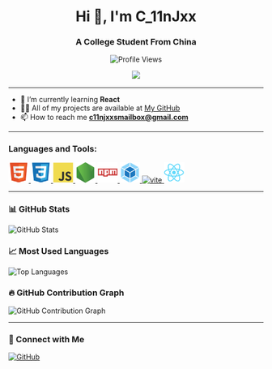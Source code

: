 <h1 align="center">Hi 👋, I'm C_11nJxx</h1>
<h3 align="center">A College Student From China</h3>

<p align="center">
  <img src="https://komarev.com/ghpvc/?username=C11NJXX&label=Profile%20Views&color=blue&style=flat" alt="Profile Views" />
</p>

<p align="center">
  <img src="https://readme-typing-svg.herokuapp.com/?lines=Welcome+to+my+GitHub!;Frontend+developer&center=true&size=20">
</p>

---

- 🌱 I’m currently learning **React**
- 👨‍💻 All of my projects are available at [My GitHub](https://github.com/C11NJXX)
- 📫 How to reach me **c11njxxsmailbox@gmail.com**

---

<h3 align="left">Languages and Tools:</h3>
<p align="left">
  <a href="https://www.w3.org/html/" target="_blank" rel="noreferrer">
    <img src="https://raw.githubusercontent.com/devicons/devicon/master/icons/html5/html5-original.svg" alt="html5" width="40" height="40"/>
  </a>
  <a href="https://www.w3schools.com/css/" target="_blank" rel="noreferrer">
    <img src="https://raw.githubusercontent.com/devicons/devicon/master/icons/css3/css3-original.svg" alt="css3" width="40" height="40"/>
  </a>
  <a href="https://developer.mozilla.org/en-US/docs/Web/JavaScript" target="_blank" rel="noreferrer">
    <img src="https://raw.githubusercontent.com/devicons/devicon/master/icons/javascript/javascript-original.svg" alt="javascript" width="40" height="40"/>
  </a>
  <a href="https://nodejs.org/" target="_blank" rel="noreferrer">
    <img src="https://raw.githubusercontent.com/devicons/devicon/master/icons/nodejs/nodejs-original.svg" alt="nodejs" width="40" height="40"/>
  </a>
   <a href="https://www.npmjs.com/" target="_blank" rel="noreferrer">
    <img src="https://raw.githubusercontent.com/devicons/devicon/master/icons/npm/npm-original-wordmark.svg" alt="npm" width="40" height="40"/>
  </a>
  <a href="https://webpack.js.org/" target="_blank" rel="noreferrer">
    <img src="https://raw.githubusercontent.com/devicons/devicon/master/icons/webpack/webpack-original.svg" alt="webpack" width="40" height="40"/>
  </a>
  <a href="https://vitejs.dev/" target="_blank" rel="noreferrer">
    <img src="https://vitejs.dev/logo.svg" alt="vite" width="40" height="40"/>
  </a>
  <a href="https://react.dev/" target="_blank" rel="noreferrer">
    <img src="https://raw.githubusercontent.com/devicons/devicon/master/icons/react/react-original.svg" alt="react" width="40" height="40"/>
  </a>
</p>

---

<h3 align="left">📊 GitHub Stats</h3>
<p align="left">
  <img src="https://github-readme-stats.vercel.app/api?username=C11NJXX&show_icons=true&theme=radical" alt="GitHub Stats" />
</p>

<h3 align="left">📈 Most Used Languages</h3>
<p align="left">
  <img src="https://github-readme-stats.vercel.app/api/top-langs/?username=C11NJXX&layout=compact&theme=radical" alt="Top Languages" />
</p>

<h3 align="left">🔥 GitHub Contribution Graph</h3>
<p align="left">
  <img src="https://github-profile-summary-cards.vercel.app/api/cards/profile-details?username=C11NJXX&theme=radical" alt="GitHub Contribution Graph" />
</p>

---

<h3 align="left">🌟 Connect with Me</h3>
<p align="left">
  <a href="https://github.com/C11NJXX" target="_blank">
    <img src="https://img.shields.io/badge/GitHub-000?style=for-the-badge&logo=github&logoColor=white" alt="GitHub">
  </a>
</p>
